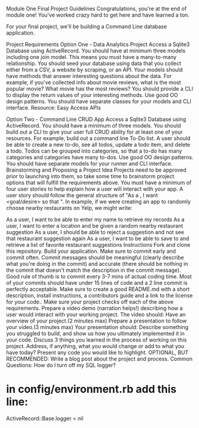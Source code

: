 Module One Final Project Guidelines
Congratulations, you're at the end of module one! You've worked crazy hard to get here and have learned a ton.

For your final project, we'll be building a Command Line database application.

Project Requirements 
Option One - Data Analytics Project
Access a Sqlite3 Database using ActiveRecord.
You should have at minimum three models including one join model. This means you must have a many-to-many relationship.
You should seed your database using data that you collect either from a CSV, a website by scraping, or an API.
Your models should have methods that answer interesting questions about the data. For example, if you've collected info about movie reviews, what is the most popular movie? What movie has the most reviews?
You should provide a CLI to display the return values of your interesting methods.
Use good OO design patterns. You should have separate classes for your models and CLI interface.
Resource: Easy Access APIs

Option Two - Command Line CRUD App
Access a Sqlite3 Database using ActiveRecord.
You should have a minimum of three models.
You should build out a CLI to give your user full CRUD ability for at least one of your resources. For example, build out a command line To-Do list. A user should be able to create a new to-do, see all todos, update a todo item, and delete a todo. Todos can be grouped into categories, so that a to-do has many categories and categories have many to-dos.
Use good OO design patterns. You should have separate models for your runner and CLI interface.
Brainstorming and Proposing a Project Idea
Projects need to be approved prior to launching into them, so take some time to brainstorm project options that will fulfill the requirements above. You must have a minimum of four user stories to help explain how a user will interact with your app. A user story should follow the general structure of "As a <role>, I want <goal/desire> so that <benefit>". In example, if we were creating an app to randomly choose nearby restaurants on Yelp, we might write:

As a user, I want to be able to enter my name to retrieve my records
As a user, I want to enter a location and be given a random nearby restaurant suggestion
As a user, I should be able to reject a suggestion and not see that restaurant suggestion again
As a user, I want to be able to save to and retrieve a list of favorite restaurant suggestions
Instructions
Fork and clone this repository.
Build your application. Make sure to commit early and commit often. Commit messages should be meaningful (clearly describe what you're doing in the commit) and accurate (there should be nothing in the commit that doesn't match the description in the commit message). Good rule of thumb is to commit every 3-7 mins of actual coding time. Most of your commits should have under 15 lines of code and a 2 line commit is perfectly acceptable.
Make sure to create a good README.md with a short description, install instructions, a contributors guide and a link to the license for your code..
Make sure your project checks off each of the above requirements.
Prepare a video demo (narration helps!) describing how a user would interact with your working project.
The video should:
Have an overview of your project.(2 minutes max)
Prepare a presentation to follow your video.(3 minutes max)
Your presentation should:
Describe something you struggled to build, and show us how you ultimately implemented it in your code.
Discuss 3 things you learned in the process of working on this project.
Address, if anything, what you would change or add to what you have today?
Present any code you would like to highlight.
OPTIONAL, BUT RECOMMENDED: Write a blog post about the project and process.
Common Questions:
How do I turn off my SQL logger?
# in config/environment.rb add this line:
ActiveRecord::Base.logger = nil

